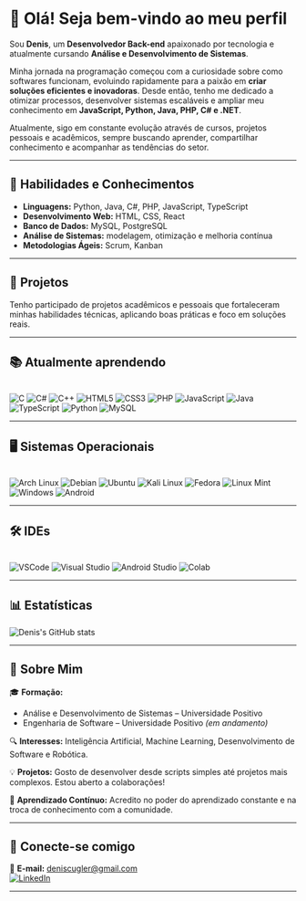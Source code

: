# 👋 Olá! Seja bem-vindo ao meu perfil  

Sou **Denis**, um **Desenvolvedor Back-end** apaixonado por tecnologia e atualmente cursando **Análise e Desenvolvimento de Sistemas**.  

Minha jornada na programação começou com a curiosidade sobre como softwares funcionam, evoluindo rapidamente para a paixão em **criar soluções eficientes e inovadoras**. Desde então, tenho me dedicado a otimizar processos, desenvolver sistemas escaláveis e ampliar meu conhecimento em **JavaScript, Python, Java, PHP, C# e .NET**.  

Atualmente, sigo em constante evolução através de cursos, projetos pessoais e acadêmicos, sempre buscando aprender, compartilhar conhecimento e acompanhar as tendências do setor.  

---

## 🚀 Habilidades e Conhecimentos  

- **Linguagens:** Python, Java, C#, PHP, JavaScript, TypeScript  
- **Desenvolvimento Web:** HTML, CSS, React  
- **Banco de Dados:** MySQL, PostgreSQL  
- **Análise de Sistemas:** modelagem, otimização e melhoria contínua  
- **Metodologias Ágeis:** Scrum, Kanban  

---

## 📂 Projetos  

Tenho participado de projetos acadêmicos e pessoais que fortaleceram minhas habilidades técnicas, aplicando boas práticas e foco em soluções reais.  


---

## 📚 Atualmente aprendendo  

<div style="display: inline_block"><br/>
<img alt="C" src="https://img.shields.io/badge/C-00599C?style=for-the-badge&logo=c&logoColor=white"/>
<img alt="C#" src="https://img.shields.io/badge/C%23-239120?style=for-the-badge&logo=c-sharp&logoColor=white"/>
<img alt="C++" src="https://img.shields.io/badge/C%2B%2B-00599C?style=for-the-badge&logo=c%2B%2B&logoColor=white"/>
<img alt="HTML5" src="https://img.shields.io/badge/HTML5-E34F26?style=for-the-badge&logo=html5&logoColor=white"/>
<img alt="CSS3" src="https://img.shields.io/badge/CSS3-1572B6?style=for-the-badge&logo=css3&logoColor=white"/>
<img alt="PHP" src="https://img.shields.io/badge/PHP-777BB4?style=for-the-badge&logo=php&logoColor=white"/>
<img alt="JavaScript" src="https://img.shields.io/badge/JavaScript-F7DF1E?style=for-the-badge&logo=javascript&logoColor=black"/>
<img alt="Java" src="https://img.shields.io/badge/Java-ED8B00?style=for-the-badge&logo=openjdk&logoColor=white"/>
<img alt="TypeScript" src="https://img.shields.io/badge/TypeScript-007ACC?style=for-the-badge&logo=typescript&logoColor=white"/>
<img alt="Python" src="https://img.shields.io/badge/Python-14354C?style=for-the-badge&logo=python&logoColor=white"/>
<img alt="MySQL" src="https://img.shields.io/badge/MySQL-00000F?style=for-the-badge&logo=mysql&logoColor=white"/>
</div>

---

## 🖥️ Sistemas Operacionais  

<div style="display: inline_block"><br/>
<img alt="Arch Linux" src="https://img.shields.io/badge/Arch_Linux-1793D1?style=for-the-badge&logo=arch-linux&logoColor=white"/>
<img alt="Debian" src="https://img.shields.io/badge/Debian-A81D33?style=for-the-badge&logo=debian&logoColor=white"/>
<img alt="Ubuntu" src="https://img.shields.io/badge/Ubuntu-E95420?style=for-the-badge&logo=ubuntu&logoColor=white"/>
<img alt="Kali Linux" src="https://img.shields.io/badge/Kali_Linux-557C94?style=for-the-badge&logo=kali-linux&logoColor=white"/>
<img alt="Fedora" src="https://img.shields.io/badge/Fedora-294172?style=for-the-badge&logo=fedora&logoColor=white"/>
<img alt="Linux Mint" src="https://img.shields.io/badge/Linux_Mint-87CF3E?style=for-the-badge&logo=linux-mint&logoColor=white"/>
<img alt="Windows" src="https://img.shields.io/badge/Windows-0078D6?style=for-the-badge&logo=windows&logoColor=white"/>
<img alt="Android" src="https://img.shields.io/badge/Android-3DDC84?style=for-the-badge&logo=android&logoColor=white"/>
</div>  

---

## 🛠️ IDEs  

<div style="display: inline_block"><br/>
<img alt="VSCode" src="https://img.shields.io/badge/VS_Code-0078D4?style=for-the-badge&logo=visual-studio-code&logoColor=white"/>
<img alt="Visual Studio" src="https://img.shields.io/badge/Visual_Studio-5C2D91?style=for-the-badge&logo=visual-studio&logoColor=white"/>
<img alt="Android Studio" src="https://img.shields.io/badge/Android_Studio-3DDC84?style=for-the-badge&logo=android-studio&logoColor=white"/>
<img alt="Colab" src="https://img.shields.io/badge/Colab-F9AB00?style=for-the-badge&logo=googlecolab&color=525252"/>
</div>  

---

## 📊 Estatísticas  

![Denis's GitHub stats](https://github-readme-stats.vercel.app/api?username=Dcugleer&show_icons=true&theme=tokyonight)

---

## 📖 Sobre Mim  

🎓 **Formação:**  
- Análise e Desenvolvimento de Sistemas – Universidade Positivo  
- Engenharia de Software – Universidade Positivo *(em andamento)*  

🔍 **Interesses:** Inteligência Artificial, Machine Learning, Desenvolvimento de Software e Robótica.  

💡 **Projetos:** Gosto de desenvolver desde scripts simples até projetos mais complexos. Estou aberto a colaborações!  

🌱 **Aprendizado Contínuo:** Acredito no poder do aprendizado constante e na troca de conhecimento com a comunidade.  

---

## 🤝 Conecte-se comigo  

📩 **E-mail:** deniscugler@gmail.com  
[![LinkedIn](https://img.shields.io/badge/LinkedIn-0077B5?style=for-the-badge&logo=linkedin&logoColor=white)](https://www.linkedin.com/in/denis-cugler/)  

---

